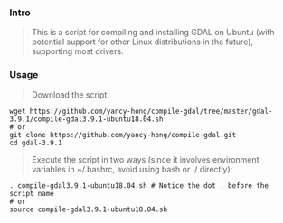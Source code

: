 ### Intro

> This is a script for compiling and installing GDAL on Ubuntu (with potential support for other Linux distributions in the future), supporting most drivers.

### Usage

> Download the script:
```shell
wget https://github.com/yancy-hong/compile-gdal/tree/master/gdal-3.9.1/compile-gdal3.9.1-ubuntu18.04.sh
# or
git clone https://github.com/yancy-hong/compile-gdal.git
cd gdal-3.9.1
```

> Execute the script in two ways (since it involves environment variables in ~/.bashrc, avoid using bash or ./ directly):
```shell
. compile-gdal3.9.1-ubuntu18.04.sh # Notice the dot . before the script name  
# or  
source compile-gdal3.9.1-ubuntu18.04.sh
```